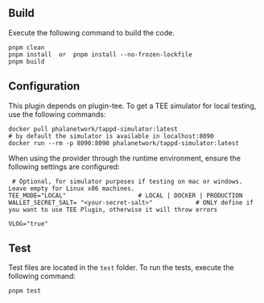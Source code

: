## Build

Execute the following command to build the code.

```
pnpm clean
pnpm install  or  pnpm install --no-frozen-lockfile
pnpm build
```

## Configuration

This plugin depends on plugin-tee.
To get a TEE simulator for local testing, use the following commands:

```shell
docker pull phalanetwork/tappd-simulator:latest
# by default the simulator is available in localhost:8090
docker run --rm -p 8090:8090 phalanetwork/tappd-simulator:latest
```

When using the provider through the runtime environment, ensure the following settings are configured:

```shell
 # Optional, for simulator purposes if testing on mac or windows. Leave empty for Linux x86 machines.
TEE_MODE="LOCAL"                    # LOCAL | DOCKER | PRODUCTION
WALLET_SECRET_SALT= "<your-secret-salt>"            # ONLY define if you want to use TEE Plugin, otherwise it will throw errors

VLOG="true"
```

## Test

Test files are located in the `test` folder. To run the tests, execute the following command:

```shell
pnpm test

```
